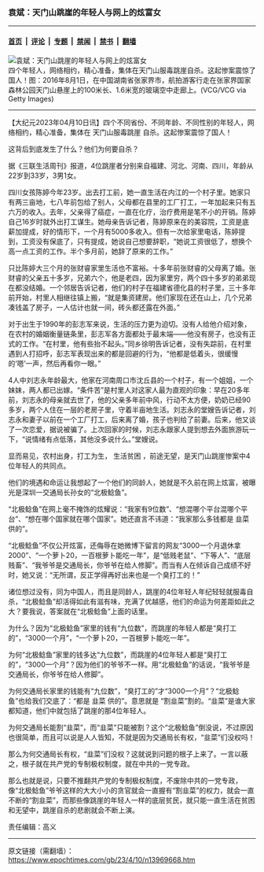 ### 袁斌：天门山跳崖的年轻人与网上的炫富女

---

#### [首页](../../../..?n13969668) &nbsp;|&nbsp; [评论](../../../../../epoch-comment?n13969668) &nbsp;|&nbsp; [专题](../../../../../epoch-special?n13969668) &nbsp;|&nbsp; [禁闻](../../../../../epoch-news?n13969668) &nbsp;|&nbsp; [禁书](../../../../../books?n13969668) &nbsp;|&nbsp; [翻墙](https://github.com/gfw-breaker/nogfw/blob/master/README.md?n13969668)


<div><img alt="袁斌：天门山跳崖的年轻人与网上的炫富女" class="attachment-djy_600_400 size-djy_600_400 wp-post-image" src="https://i.epochtimes.com/assets/uploads/2023/04/id13969680-GettyImages-585116776.jpeg"/>
<div class="caption">
 四个年轻人，网络相约，精心准备，集体在天门山服毒跳崖自杀。这起惨案震惊了国人！图：2016年8月1日，在中国湖南省张家界市，航拍游客行走在张家界国家森林公园天门山悬崖上的100米长、1.6米宽的玻璃空中走廊上。(VCG/VCG via Getty Images)
</div></div><hr/><div class="post_content" id="artbody" itemprop="articleBody">
 <!-- article content begin -->
 <p>
  【大纪元2023年04月10日讯】四个不同省份、不同年龄、不同性别的年轻人，网络相约，精心准备，集体在
  <ok href="https://www.epochtimes.com/gb/tag/%E5%A4%A9%E9%97%A8%E5%B1%B1%E6%9C%8D%E6%AF%92%E8%B7%B3%E5%B4%96.html">
   天门山服毒跳崖
  </ok>
  自杀。这起惨案震惊了国人！
 </p>
 <p>
  这背后到底发生了什么？他们为何要自杀？
 </p>
 <p>
  据《三联生活周刊》报道，4位跳崖者分别来自福建、河北、河南、四川，年龄从22岁到33岁，3男1女。
 </p>
 <p>
  四川女孩陈婷今年23岁。出去打工前，她一直生活在内江的一个村子里。她家只有两三亩地，七八年前包给了别人，父母都在县里的工厂打工，一年加起来只有五六万的收入。去年，父亲得了癌症，一直在化疗，治疗费用是笔不小的开销。陈婷自己16岁时就外出打工谋生。她母亲告诉记者，陈婷原来在的美容院，工资是底薪加提成，好的情形下，一个月有5000多收入。但有一次给家里电话，陈婷提到，工资没有保底了，只有提成，她说自己想要辞职，“她说工资很低了，想换个高一点工资的工作。半个多月前，她辞了原来的工作。”
 </p>
 <p>
  只比陈婷大三个月的张财睿家里生活也不富裕。十多年前张财睿的父母离了婚。张财睿的父亲五十多岁，兄弟六个，他是老四，因为家里穷，两个四十多岁的弟弟现在都没结婚。一个邻居告诉记者，他们的村子在福建省德化县的村子里，三十多年前开始，村里人相继往镇上搬，“就是集资建房。他们家现在还在山上，几个兄弟凑钱盖了房子，一人估计也就一间，砖头都还露在外面。”
 </p>
 <p>
  对于出生于1990年的彭志军来说，生活的压力更为迫切。没有人给他介绍对象，在农村的婚姻衡量链条里，彭志军各方面都处于最末端——他没有房子，也没有正式的工作。“在村里，他有些抬不起头。”同乡徐明告诉记者，没有失踪前，在村里遇到人打招呼，彭志军表现出来的都是回避的行为，“他都是低着头，很缓慢的‘嗯’一声，然后再看你一眼。”
 </p>
 <p>
  4人中刘志永年龄最大，他家在河南周口市沈丘县的一个村子，有一个姐姐，一个妹妹，两人都已出嫁。“条件苦”是村里人对这家人最为直观的印象：早在20多年前，刘志永的母亲就去世了，他的父亲多年前中风，行动不太方便，奶奶已经90多岁，两个人住在一层的老房子里，守着半亩地生活。刘志永的堂嫂告诉记者，刘志永和妻子以前在一个工厂打工，后来离了婚，孩子也判给了前妻。后来，他又谈了一次恋爱，据说被骗了。上次回家的时候，刘志永跟家人提到想去外面旅游玩一下，“说情绪有点低落，其他没多说什么。”堂嫂说。
 </p>
 <p>
  显而易见，农村出身，打工为生，
  <ok href="https://www.epochtimes.com/gb/tag/%E7%94%9F%E6%B4%BB%E8%B4%AB%E5%9B%B0.html">
   生活贫困
  </ok>
  ，前途无望，是天门山跳崖惨案中4位年轻人的共同点。
 </p>
 <p>
  他们的境遇和命运让我想起了一个他们的同龄人，她就是不久前在网上炫富，被曝光是深圳一交通局长孙女的“北极鲶鱼”。
 </p>
 <p>
  “北极鲶鱼”在网上毫不掩饰的炫耀说：“我家有9位数”、“想混哪个平台混哪个平台”、“想在哪个国家就在哪个国家”。她还直言不讳道：“我家那么多钱都是
  <ok href="https://www.epochtimes.com/gb/tag/%E9%9F%AD%E8%8F%9C.html">
   韭菜
  </ok>
  供的”。
 </p>
 <p>
  “北极鲶鱼”不仅公开炫富，还侮辱在她微博下留言的网友“3000一个月退休拿2000”、“一个萝卜20，一百根萝卜能吃一年”，是“低贱老鼠”、“下等人”、“底层贱畜”、“我爷爷是交通局长，你爷爷在给人修脚”。而当有人在倾诉自己成绩不好时，她又说：“无所谓，反正学得再好出来也是一个臭打工的！”
 </p>
 <p>
  诸位想过没有，同为中国人，而且是同龄人，跳崖的4位年轻人年纪轻轻就服毒自杀，“北极鲶鱼”却活得如此有滋有味，充满了优越感，他们的命运为何差距如此之大？要我说，答案就在“北极鲶鱼”上面的话里。
 </p>
 <p>
  为什么？因为“北极鲶鱼”家里的钱有“九位数”，而跳崖的年轻人都是“臭打工的”，“3000一个月”，“一个萝卜20，一百根萝卜能吃一年”。
 </p>
 <p>
  为何“北极鲶鱼”家里的钱多达“九位数”，而跳崖的4位年轻人都是“臭打工的”，“3000一个月”？因为他们的爷爷不一样。用“北极鲶鱼”的话说，“我爷爷是交通局长，你爷爷在给人修脚”。
 </p>
 <p>
  为何交通局长家里的钱能有“九位数”，“臭打工的”才“3000一个月”？“北极鲶鱼”也给我们交底了：“都是
  <ok href="https://www.epochtimes.com/gb/tag/%E9%9F%AD%E8%8F%9C.html">
   韭菜
  </ok>
  供的”。意思就是 “割韭菜”割的。“韭菜”是谁大家都知道，他们中就包括了跳崖的那4位年轻人。
 </p>
 <p>
  为何交通局长能割“韭菜”，而“韭菜”只能被割？这个“北极鲶鱼”倒没说，不过原因也很简单，而且可以说是人人皆知，不就是因为交通局长有权，“韭菜”们没权吗！
 </p>
 <p>
  那么为何交通局长有权，“韭菜”们没权？这就说到问题的根子上来了。一言以蔽之，根子就在共产党的专制极权制度，就在中共的一党专政。
 </p>
 <p>
  那么也就是说，只要不推翻共产党的专制极权制度，不废除中共的一党专政，像“北极鲶鱼”爷爷这样的大大小小的贪官就会一直握有“割韭菜”的权力，就会一直不断的“割韭菜”，而那些像跳崖的年轻人一样的底层贫民，就只能一直生活在贫困和无望中，跳崖自杀的悲剧就会不断上演。
 </p>
 <p>
  责任编辑：高义
 </p>
 <!-- article content end -->
 <div id="below_article_ad">
 </div>
</div>


---

原文链接（需翻墙）：https://www.epochtimes.com/gb/23/4/10/n13969668.htm